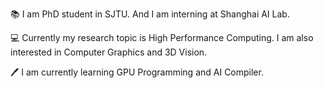 📚 I am PhD student in SJTU. And I am interning at Shanghai AI Lab.

💻 Currently my research topic is High Performance Computing. I am also interested in Computer Graphics and 3D Vision. 

🖊 I am currently learning GPU Programming and AI Compiler.
